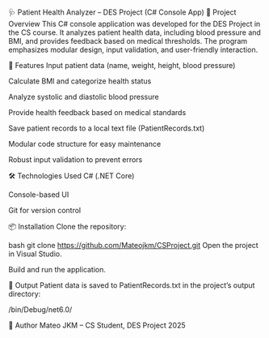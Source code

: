 🩺 Patient Health Analyzer – DES Project (C# Console App)
📌 Project Overview
This C# console application was developed for the DES Project in the CS course. It analyzes patient health data, including blood pressure and BMI, and provides feedback based on medical thresholds. The program emphasizes modular design, input validation, and user-friendly interaction.

🚀 Features
Input patient data (name, weight, height, blood pressure)

Calculate BMI and categorize health status

Analyze systolic and diastolic blood pressure

Provide health feedback based on medical standards

Save patient records to a local text file (PatientRecords.txt)

Modular code structure for easy maintenance

Robust input validation to prevent errors

🛠️ Technologies Used
C# (.NET Core)

Console-based UI

Git for version control

📦 Installation
Clone the repository:

bash
git clone https://github.com/Mateojkm/CSProject.git
Open the project in Visual Studio.

Build and run the application.

📁 Output
Patient data is saved to PatientRecords.txt in the project’s output directory:

/bin/Debug/net6.0/


🧠 Author
Mateo JKM – CS Student, DES Project 2025
